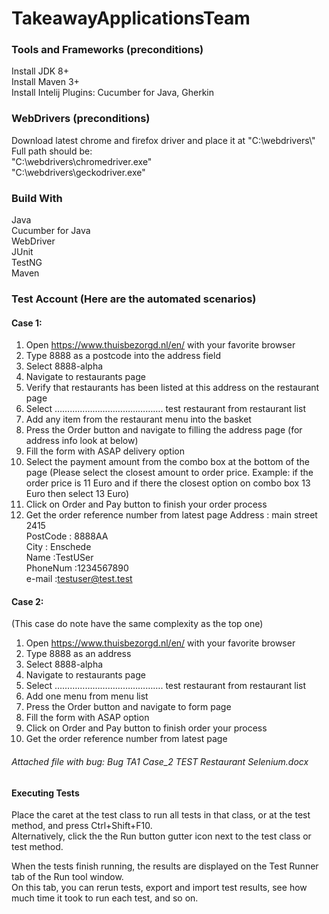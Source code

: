 # TakeawayApplicationsTeam

### Tools and Frameworks (preconditions) 
Install JDK 8+ <br>
Install Maven 3+ <br>
Install Intelij Plugins: Cucumber for Java, Gherkin

### WebDrivers (preconditions)
Download latest chrome and firefox driver and place it at "C:\\webdrivers\\" <br>
Full path should be: <br> "C:\\webdrivers\\chromedriver.exe" <br> "C:\\webdrivers\\geckodriver.exe"

### Build With
Java <br>
Cucumber for Java <br>
WebDriver <br>
JUnit <br>
TestNG <br>
Maven

### Test Account (Here are the automated scenarios)
#### Case 1:
1. Open https://www.thuisbezorgd.nl/en/ with your favorite browser
2. Type 8888 as a postcode into the address field
3. Select 8888-alpha
4. Navigate to restaurants page
5. Verify that restaurants has been listed at this address on the restaurant page
6. Select ……………………………………. test restaurant from restaurant list
7. Add any item from the restaurant menu into the basket
8. Press the Order button and navigate to filling the address page (for address info look at below)
9. Fill the form with ASAP delivery option
10. Select the payment amount from the combo box at the bottom of the page (Please select the closest amount to order price. Example: if the order price is 11 Euro and if there the closest option on combo box 13 Euro then select 13 Euro)
11. Click on Order and Pay button to finish your order process
12. Get the order reference number from latest page
Address : main street 2415 <br>
PostCode : 8888AA <br>
City : Enschede <br>
Name :TestUSer <br>
PhoneNum :1234567890 <br>
e-mail :testuser@test.test <br>

#### Case 2:
(This case do note have the same complexity as the top one)
1. Open https://www.thuisbezorgd.nl/en/ with your favorite browser
2. Type 8888 as an address
3. Select 8888-alpha
4. Navigate to restaurants page
5. Select ……………………………………. test restaurant from restaurant list
6. Add one menu from menu list
7. Press the Order button and navigate to form page
8. Fill the form with ASAP option
9. Click on Order and Pay button to finish order your process
10. Get the order reference number from latest page

###### Attached file with bug: Bug TA1 Case_2 TEST Restaurant Selenium.docx 

#### Executing Tests
Place the caret at the test class to run all tests in that class, or at the test method, and press Ctrl+Shift+F10. <br>
Alternatively, click the the Run button gutter icon next to the test class or test method.

When the tests finish running, the results are displayed on the Test Runner tab of the Run tool window.<br> 
On this tab, you can rerun tests, export and import test results, see how much time it took to run each test, and so on. 

